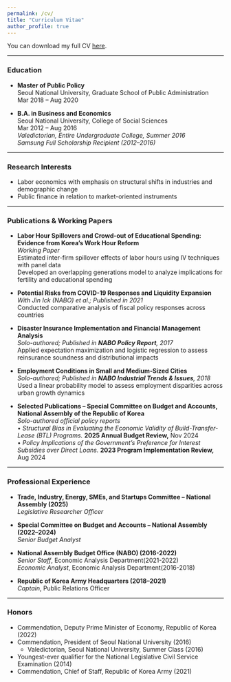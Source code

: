 ```yaml
---
permalink: /cv/
title: "Curriculum Vitae"
author_profile: true
---
```


You can download my full CV [here](../files/Junghwan_Kim_CV.pdf).

---

### Education

- **Master of Public Policy**  
  Seoul National University, Graduate School of Public Administration  
  Mar 2018 – Aug 2020

- **B.A. in Business and Economics**  
  Seoul National University, College of Social Sciences  
  Mar 2012 – Aug 2016  
  *Valedictorian, Entire Undergraduate College, Summer 2016*  
  *Samsung Full Scholarship Recipient (2012–2016)*

---

### Research Interests

- Labor economics with emphasis on structural shifts in industries and demographic change
- Public finance in relation to market-oriented instruments

---

### Publications & Working Papers

- **Labor Hour Spillovers and Crowd-out of Educational Spending: Evidence from Korea’s Work Hour Reform**  
  _Working Paper_  
  Estimated inter-firm spillover effects of labor hours using IV techniques with panel data  
  Developed an overlapping generations model to analyze implications for fertility and educational spending
  
- **Potential Risks from COVID-19 Responses and Liquidity Expansion**  
  _With Jin Ick (NABO) et al.; Published in 2021_  
  Conducted comparative analysis of fiscal policy responses across countries
  
- **Disaster Insurance Implementation and Financial Management Analysis**  
  _Solo-authored; Published in **NABO Policy Report**, 2017_  
  Applied expectation maximization and logistic regression to assess reinsurance soundness and distributional impacts

- **Employment Conditions in Small and Medium-Sized Cities**  
  _Solo-authored; Published in **NABO Industrial Trends & Issues**, 2018_  
  Used a linear probability model to assess employment disparities across urban growth dynamics

- **Selected Publications – Special Committee on Budget and Accounts, National Assembly of the Republic of Korea**  
  _Solo-authored official policy reports_  
  • _Structural Bias in Evaluating the Economic Validity of Build-Transfer-Lease (BTL) Programs._ **2025 Annual Budget Review,** Nov 2024  
  • _Policy Implications of the Government’s Preference for Interest Subsidies over Direct Loans._ **2023 Program Implementation Review,** Aug 2024 

---

### Professional Experience

- **Trade, Industry, Energy, SMEs, and Startups Committee – National Assembly (2025)**  
  *Legislative Researcher Officer*    
  
- **Special Committee on Budget and Accounts – National Assembly (2022–2024)**  
  *Senior Budget Analyst*    
  
- **National Assembly Budget Office (NABO) (2016-2022)**  
  *Senior Staff*, Economic Analysis Department(2021-2022)  
  *Economic Analyst*, Economic Analysis Department(2016-2018)

- **Republic of Korea Army Headquarters (2018–2021)**  
  *Captain*, Public Relations Officer
  
---

### Honors

- Commendation, Deputy Prime Minister of Economy, Republic of Korea (2022)
- Commendation, President of Seoul National University (2016)
  * Valedictorian, Seoul National University, Summer Class (2016)
- Youngest-ever qualifier for the National Legislative Civil Service Examination (2014)
- Commendation, Chief of Staff, Republic of Korea Army (2021)


